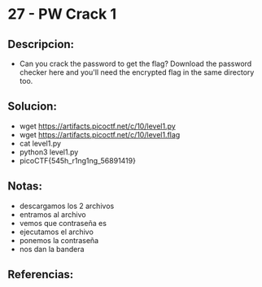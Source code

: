 # 27 - PW Crack 1

## Descripcion:
* Can you crack the password to get the flag?
Download the password checker here and you'll need the encrypted flag in the same directory too.

## Solucion:
* wget https://artifacts.picoctf.net/c/10/level1.py
* wget https://artifacts.picoctf.net/c/10/level1.flag
* cat level1.py
* python3 level1.py
* picoCTF{545h_r1ng1ng_56891419}

## Notas:
* descargamos los 2 archivos
* entramos al archivo
* vemos que contraseña es
* ejecutamos el archivo
* ponemos la contraseña
* nos dan la bandera

## Referencias:
